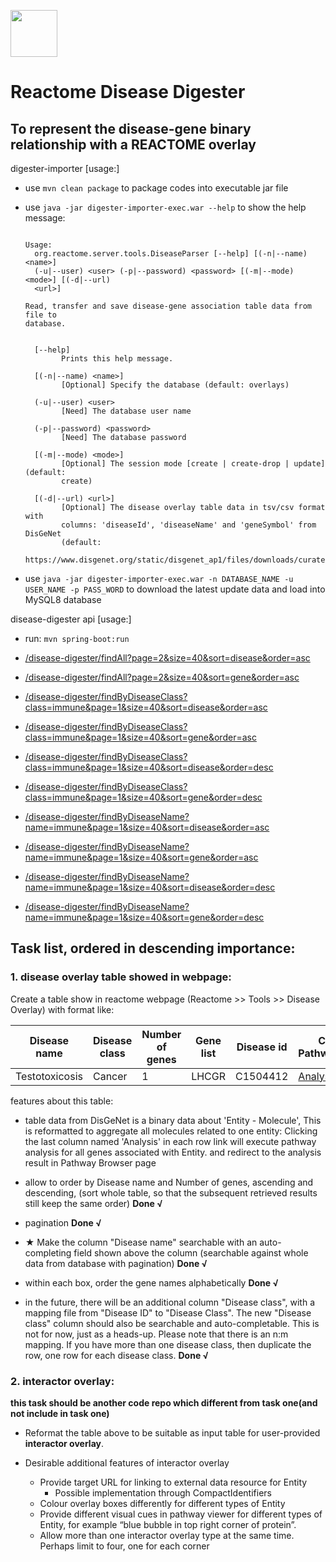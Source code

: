 
[<img src=https://user-images.githubusercontent.com/6883670/31999264-976dfb86-b98a-11e7-9432-0316345a72ea.png height=75 />](https://reactome.org)

# Reactome Disease Digester
To represent the disease-gene binary relationship with a REACTOME overlay           
---

digester-importer [usage:]

- use `mvn clean package` to package codes into executable jar file

- use `java -jar digester-importer-exec.war --help` to show the help message:

    ```
  
    Usage:
      org.reactome.server.tools.DiseaseParser [--help] [(-n|--name) <name>]
      (-u|--user) <user> (-p|--password) <password> [(-m|--mode) <mode>] [(-d|--url)
      <url>]
    
    Read, transfer and save disease-gene association table data from file to
    database.
    
    
      [--help]
            Prints this help message.
    
      [(-n|--name) <name>]
            [Optional] Specify the database (default: overlays)
    
      (-u|--user) <user>
            [Need] The database user name
    
      (-p|--password) <password>
            [Need] The database password
    
      [(-m|--mode) <mode>]
            [Optional] The session mode [create | create-drop | update] (default:
            create)
    
      [(-d|--url) <url>]
            [Optional] The disease overlay table data in tsv/csv format with
            columns: 'diseaseId', 'diseaseName' and 'geneSymbol' from DisGeNet
            (default:
            https://www.disgenet.org/static/disgenet_ap1/files/downloads/curated_gene_disease_associations.tsv.gz)
    ```
  
- use `java -jar digester-importer-exec.war -n DATABASE_NAME -u USER_NAME -p PASS_WORD` to download the latest update data and load into MySQL8 database

disease-digester api [usage:]

- run: `mvn spring-boot:run`

- [/disease-digester/findAll?page=2&size=40&sort=disease&order=asc]()

- [/disease-digester/findAll?page=2&size=40&sort=gene&order=asc]()

- [/disease-digester/findByDiseaseClass?class=immune&page=1&size=40&sort=disease&order=asc]()

- [/disease-digester/findByDiseaseClass?class=immune&page=1&size=40&sort=gene&order=asc]()

- [/disease-digester/findByDiseaseClass?class=immune&page=1&size=40&sort=disease&order=desc]()

- [/disease-digester/findByDiseaseClass?class=immune&page=1&size=40&sort=gene&order=desc]()

- [/disease-digester/findByDiseaseName?name=immune&page=1&size=40&sort=disease&order=asc]()

- [/disease-digester/findByDiseaseName?name=immune&page=1&size=40&sort=gene&order=asc]()

- [/disease-digester/findByDiseaseName?name=immune&page=1&size=40&sort=disease&order=desc]()

- [/disease-digester/findByDiseaseName?name=immune&page=1&size=40&sort=gene&order=desc]()

## Task list, ordered in descending importance: 

### 1. disease overlay table showed in webpage: 

Create a table show in reactome webpage (Reactome >> Tools >> Disease Overlay) with format like:

| Disease name   	| Disease class 	| Number of genes 	| Gene list 	| Disease id 	| Check in PathwayBrowser                                            	|
|----------------	|---------------	|-----------------	|-----------	|------------	|--------------------------------------------------------------------	|
| Testotoxicosis 	| Cancer        	| 1               	| LHCGR     	| C1504412   	| [Analysis](https://reactome.org/PathwayBrowser#/DTAB=AN&ANALYSIS=) 	| 


features about this table:

- table data from DisGeNet is a binary data about 'Entity - Molecule', This is reformatted to aggregate all molecules 
related to one entity: Clicking the last column named 'Analysis' in each row link will execute pathway analysis for all 
genes associated with Entity. and redirect to the analysis result in Pathway Browser page

- allow to order by Disease name and Number of genes, ascending and
descending, (sort whole table, so that the subsequent retrieved results still keep the same order) **Done √**

- pagination **Done √**

- ★ Make the column "Disease name" searchable with an auto-completing field
shown above the column (searchable against whole data from database with pagination) **Done √**

- within each box, order the gene names alphabetically **Done √**

- in the future, there will be an additional column "Disease class", with
a mapping file from "Disease ID" to "Disease Class". The new "Disease
class" column should also be searchable and auto-completable.  This is
not for now, just as a heads-up. Please note that there is an n:m mapping. If you have more than one disease class, 
then duplicate the row, one row for each disease class. **Done √**


### 2. interactor overlay:
**this task should be another code repo which different from task one(and not include in task one)**

 - Reformat the table above to be suitable as input table for user-provided **interactor overlay**.
 
 - Desirable additional features of interactor overlay
     - Provide target URL for linking to external data resource for Entity
        - Possible implementation through CompactIdentifiers
     - Colour overlay boxes differently for different types of Entity
     - Provide different visual cues in pathway viewer for different types of Entity, for example “blue bubble in top 
     right corner of protein”.
     - Allow more than one interactor overlay type at the same time. Perhaps limit to four, one for each corner